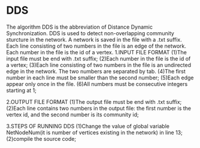 # DDS
The algorithm DDS is the abbreviation of Distance Dynamic Synchronization. DDS is used to detect non-overlapping community sturcture in the network. A network is saved in the file with a .txt suffix. Each line consisting of two numbers in the file is an edge of the network. Each number in the file is the id of a vertex.
1.INPUT FILE FORMAT
(1)The input file must be end with .txt suffix;
(2)Each number in the file is the id of a vertex;
(3)Each line consisting of two numbers in the file is an undirected edge in the network. The two numbers are separated by tab.
(4)The first number in each line must be smaller than the second number;
(5)Each edge appear only once in the file.
(6)All numbers must be consecutive integers starting at 1;
  
2.OUTPUT FILE FORMAT
(1)The output file must be end with .txt suffix;
(2)Each line contains two numbers in the output file: the first number is the vertex id, and the second number is its community id;
  
3.STEPS OF RUNNING DDS
(1)Change the value of global variable NetNodeNum(it is number of vertices existing in the network) in line 13;
(2)compile the source code;
